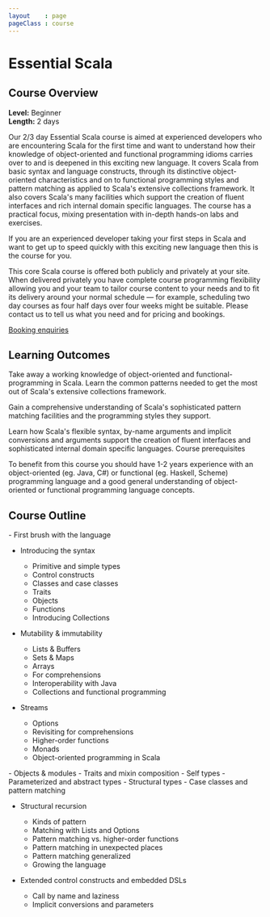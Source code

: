 ```yaml
---
layout    : page
pageClass : course
---
```


# Essential Scala

## Course Overview

**Level:** Beginner<br>
**Length:** 2 days

Our 2/3 day Essential Scala course is aimed at experienced developers who are encountering Scala for the first time and want to understand how their knowledge of object-oriented and functional programming idioms carries over to and is deepened in this exciting new language. It covers Scala from basic syntax and language constructs, through its distinctive object-oriented characteristics and on to functional programming styles and pattern matching as applied to Scala's extensive collections framework. It also covers Scala's many facilities which support the creation of fluent interfaces and rich internal domain specific languages. The course has a practical focus, mixing presentation with in-depth hands-on labs and exercises.

If you are an experienced developer taking your first steps in Scala and want to get up to speed quickly with this exciting new language then this is the course for you.

This core Scala course is offered both publicly and privately at your site. When delivered privately you have complete course programming flexibility allowing you and your team to tailor course content to your needs and to fit its delivery around your normal schedule — for example, scheduling two day courses as four half days over four weeks might be suitable. Please contact us to tell us what you need and for pricing and bookings.

<p>
  <a class="btn btn-primary" href="/enquiries.html?course=essential-scala">Booking enquiries</a>
</p>

## Learning Outcomes

Take away a working knowledge of object-oriented and functional-programming in Scala.
Learn the common patterns needed to get the most out of Scala's extensive collections framework.

Gain a comprehensive understanding of Scala's sophisticated pattern matching facilities and the programming styles they support.

Learn how Scala's flexible syntax, by-name arguments and implicit conversions and arguments support the creation of fluent interfaces and sophisticated internal domain specific languages.
Course prerequisites

To benefit from this course you should have 1-2 years experience with an object-oriented (eg. Java, C#) or functional (eg. Haskell, Scheme) programming language and a good general understanding of object-oriented or functional programming language concepts.

## Course Outline

<div class="row course-outline">
  <div class="col-sm-6">
 - First brush with the language

 - Introducing the syntax
    - Primitive and simple types
    - Control constructs
    - Classes and case classes
    - Traits
    - Objects
    - Functions
    - Introducing Collections

 - Mutability & immutability
    - Lists & Buffers
    - Sets & Maps
    - Arrays
    - For comprehensions
    - Interoperability with Java
    - Collections and functional programming

 - Streams
    - Options
    - Revisiting for comprehensions
    - Higher-order functions
    - Monads
    - Object-oriented programming in Scala
  </div>

  <div class="col-sm-6">
 - Objects & modules
    - Traits and mixin composition
    - Self types
    - Parameterized and abstract types
    - Structural types
    - Case classes and pattern matching

 - Structural recursion
    - Kinds of pattern
    - Matching with Lists and Options
    - Pattern matching vs. higher-order functions
    - Pattern matching in unexpected places
    - Pattern matching generalized
    - Growing the language

 - Extended control constructs and embedded DSLs
    - Call by name and laziness
    - Implicit conversions and parameters
  </div>
</div>